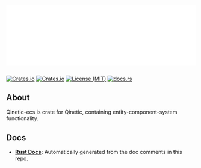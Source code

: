 # [![Qinetic](../../assets/qinetic_logo.png)](https://github.com/vl-mr-freeman/qinetic)

[![Crates.io](https://img.shields.io/crates/v/qinetic_ecs.svg)](https://crates.io/crates/qinetic_ecs)
[![Crates.io](https://img.shields.io/crates/d/qinetic_ecs.svg)](https://crates.io/crates/qinetic_ecs)
[![License (MIT)](https://img.shields.io/crates/l/qinetic_ecs.svg)](https://github.com/vl-mr-freeman/qinetic/blob/master/crates/qinetic_ecs/LICENSE)
[![docs.rs](https://img.shields.io/badge/docs-website-blue)](https://docs.rs/qinetic_ecs)

## About
Qinetic-ecs is crate for Qinetic, containing entity-component-system functionality.

## Docs
* **[Rust Docs](https://docs.rs/qinetic_ecs):** Automatically generated from the doc comments in this repo.
